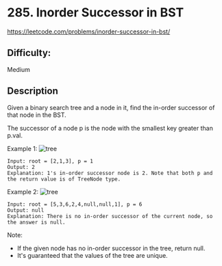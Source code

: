 # 285. Inorder Successor in BST

https://leetcode.com/problems/inorder-successor-in-bst/

## Difficulty:

Medium

## Description

Given a binary search tree and a node in it, 
find the in-order successor of that node in the BST.

The successor of a node p is the node with the smallest key greater than p.val.

Example 1:
![tree](https://assets.leetcode.com/uploads/2019/01/23/285_example_1.PNG)
```
Input: root = [2,1,3], p = 1
Output: 2
Explanation: 1's in-order successor node is 2. Note that both p and the return value is of TreeNode type.
```

Example 2:
![tree](https://assets.leetcode.com/uploads/2019/01/23/285_example_2.PNG)
```
Input: root = [5,3,6,2,4,null,null,1], p = 6
Output: null
Explanation: There is no in-order successor of the current node, so the answer is null.
```

Note:
- If the given node has no in-order successor in the tree, return null.
- It's guaranteed that the values of the tree are unique.
